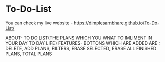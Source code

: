 # To-Do-List
You can check my live website - https://dimplesambhare.github.io/To-Do-List/


ABOUT- TO DO LIST(THE PLANS WHICH YOU WNAT TO IMLIMENT IN YOUR DAY TO DAY LIFE)
FEATURES- BOTTONS WHICH ARE ADDED ARE : DELETE, ADD PLANS, FILTERS, ERASE SELECTED, ERASE ALL
FINISHED PLANS, TOTAL PLANS 
